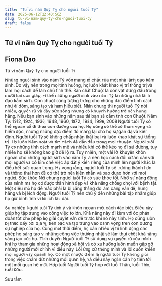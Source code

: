 ```yaml
---
title: "Tử vi năm Quý Tỵ cho người tuổi Tý"
date: 2025-06-12T22:40:56Z
slug: tu-vi-nam-quy-ty-cho-nguoi-tuoi-ty
draft: false
---
```


## Tử vi năm Quý Tỵ cho người tuổi Tý

## Fiona Dao

Tử vi năm Quý Tỵ cho người tuổi Tý
 
Những người sinh vào năm Tý vốn mang tố chất của một nhà lãnh đạo bẩm sinh. Do vậy nên trong mọi tình huống, họ luôn khát khao vị trí thống trị và làm mọi cách để làm chủ tình thế.
Bản chất
Chuột là con vật đứng đầu trong mười hai con giáp, vì thế những người sinh vào năm Tý là những nhà lãnh đạo bẩm sinh. Con chuột cũng tượng trưng cho những đặc điểm tính cách như dí dỏm, sáng tạo và ham hiểu biết.
Nhìn chung thì người tuổi Tý nói nhiều, quyến rũ và đầy sức sống nhưng có khuynh hướng trở nên hung hăng. Nếu bạn sinh vào những năm sau thì bạn sẽ cầm tinh con Chuột.
Năm Tý: 1912, 1924, 1936, 1948, 1960, 1972, 1984, 1996, 2008
Người tuổi Tý có thể ngoan cố đi theo con đường của họ. Họ cũng có thể có tham vọng và hiểm độc, nhưng những đặc điểm đó mang lại cho họ sự gan dạ và kiên định. Người tuổi Tý sẽ không chấp nhận thất bại và luôn khao khát sự thống trị. Họ luôn kiểm soát và tìm cách để dẫn đầu trong mọi chuyện. Người tuổi Tý có những tính cách mạnh mẽ và nhiều khi có thể kéo họ đi sai đường, tuy nhiên họ sẽ không bao giờ để lộ ra. Tuy nhiên, một vài lời khuyên khôn ngoan cho những người sinh vào năm Tý là nên học cách đối xử ân cần với mọi người và cố kìm chế việc áp đặt ý kiến riêng của mình lên người khác là điều hết sức quan trọng. Hy vọng rằng, người tuổi Tý sẽ trưởng thành hơn và thông thái hơn để có thể trở nên kiên nhẫn và bao dung hơn với mọi người.
Sức khỏe
Nói chung người tuổi Tý có sức khỏe tốt. Nhờ sự năng động của mình mà họ có được thân hình đẹp và khả năng chống chọi với bệnh tật. Một điều mà họ dễ mắc phải là bị căng thẳng do làm căng vấn đề, hung hăng và bị kích động. Người tuổi Tý nên chú ý đến những bài tập nhằm giúp họ giữ bình tĩnh vì lợi ích lâu dài.

Sự nghiệp
Người tuổi Tý tinh ý và khôn ngoan một cách đặc biệt. Điều này giúp họ tập trung vào công việc to lớn. Khả năng này đi kèm với óc phán đoán tốt cho phép họ giải quyết vấn đề trước khi nó nảy sinh.
Họ cũng luôn bị thúc đẩy bởi địa vị, tiền bạc và tập trung vào danh vọng trên con đường sự nghiệp của họ. Cùng một thời điểm, họ cần nhiều vị trí linh động cho phép họ sáng tạo vì những công việc thường nhật sẽ làm thui chột khả năng sáng tạo của họ. 
Tình duyên
Người tuổi Tý sử dụng sự quyến rũ của mình khi họ tham gia những hoạt động xã hội và có xu hướng luôn muốn gặp gỡ những người mới chính vì điều này. Lối ứng xử thông minh và lôi cuốn khiến mọi người vây quanh họ.
Có một nhược điểm là người tuổi Tý không giỏi trong việc chấm dứt những mối quan hệ, và điều này ngăn cản họ tiến tới một mối quan hệ mới.
Hợp tuổi
Người tuổi Tý hợp với tuổi Thân, tuổi Thìn, tuổi Sửu.
 
Sưu tầm